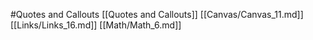 #Quotes and Callouts 
 [[Quotes and Callouts]]
[[Canvas/Canvas_11.md]]
[[Links/Links_16.md]]
[[Math/Math_6.md]]